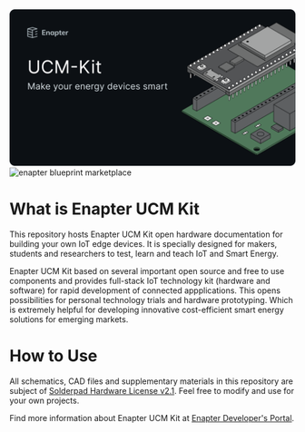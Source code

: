 <img height="auto" width="auto" src=".assets/ucm-kit-dark.png#gh-dark-mode-only" style="max-width: 100%;" alt="enapter blueprint marketplace">
<img height="auto" width="auto" src=".assets/ucm-kit-dark-light.png#gh-light-mode-only" style="max-width: 100%;" alt="enapter blueprint marketplace">

# What is Enapter UCM Kit

This repository hosts Enapter UCM Kit open hardware documentation for building your own IoT edge devices. It is specially designed for makers, students and researchers to test, learn and teach IoT and Smart Energy.

Enapter UCM Kit based on several important open source and free to use components and provides full-stack IoT technology kit (hardware and software) for rapid development of connected appplications. This opens possibilities for personal technology trials and hardware prototyping. Which is extremely helpful for developing innovative cost-efficient smart energy solutions for emerging markets.

# How to Use

All schematics, CAD files and supplementary materials in this repository are subject of [Solderpad Hardware License v2.1](http://solderpad.org/licenses/SHL-2.1/). Feel free to modify and use for your own projects.

Find more information about Enapter UCM Kit at [Enapter Developer's Portal](https://go.enapter.com/ucmkit-enpkit).
